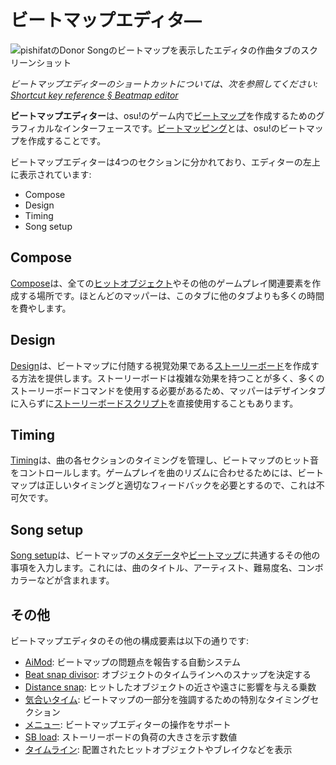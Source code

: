 # ビートマップエディタ―

<!-- TODO: needs to be revisited when the articles under Beatmap editor no longer match what's written here -->

![pishifatのDonor Songのビートマップを表示したエディタの作曲タブのスクリーンショット](img/compose.jpg)

*ビートマップエディターのショートカットについては、次を参照してください: [Shortcut key reference § Beatmap editor](/wiki/Shortcut_key_reference#beatmap-editor)*

**ビートマップエディター**は、osu!のゲーム内で[ビートマップ](/wiki/Beatmap)を作成するためのグラフィカルなインターフェースです。[ビートマッピング](/wiki/Beatmapping)とは、osu!のビートマップを作成することです。

ビートマップエディターは4つのセクションに分かれており、エディターの左上に表示されています:

- Compose
- Design
- Timing
- Song setup

## Compose

[Compose](/wiki/Beatmap_Editor/Compose)は、全ての[ヒットオブジェクト](/wiki/Hit_object)やその他のゲームプレイ関連要素を作成する場所です。ほとんどのマッパーは、このタブに他のタブよりも多くの時間を費やします。

## Design

[Design](/wiki/Beatmap_Editor/Design)は、ビートマップに付随する視覚効果である[ストーリーボード](/wiki/Storyboard)を作成する方法を提供します。ストーリーボードは複雑な効果を持つことが多く、多くのストーリーボードコマンドを使用する必要があるため、マッパーはデザインタブに入らずに[ストーリーボードスクリプト](/wiki/Storyboard/Scripting)を直接使用することもあります。

## Timing

[Timing](/wiki/Beatmap_Editor/Timing)は、曲の各セクションのタイミングを管理し、ビートマップのヒット音をコントロールします。ゲームプレイを曲のリズムに合わせるためには、ビートマップは正しいタイミングと適切なフィードバックを必要とするので、これは不可欠です。

## Song setup

[Song setup](/wiki/Beatmap_Editor/Song_Setup)は、ビートマップの[メタデータ](/wiki/Beatmap_Editor/Song_Setup#song-and-map-metadata)や[ビートマップ](/wiki/Beatmap)に共通するその他の事項を入力します。これには、曲のタイトル、アーティスト、難易度名、コンボカラーなどが含まれます。

## その他

ビートマップエディタのその他の構成要素は以下の通りです:

- [AiMod](AiMod): ビートマップの問題点を報告する自動システム
- [Beat snap divisor](Beat_Snap_Divisor): オブジェクトのタイムラインへのスナップを決定する
- [Distance snap](Distance_Snap): ヒットしたオブジェクトの近さや遠さに影響を与える乗数
- [気合いタイム](Kiai_Time): ビートマップの一部分を強調するための特別なタイミングセクション
- [メニュー](Menu): ビートマップエディターの操作をサポート
- [SB load](SB_Load): ストーリーボードの負荷の大きさを示す数値
- [タイムライン](Timelines): 配置されたヒットオブジェクトやブレイクなどを表示
